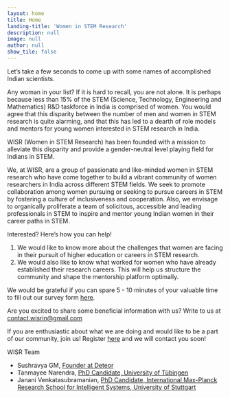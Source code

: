 ```yaml
---
layout: home
title: Home
landing-title: 'Women in STEM Research'
description: null
image: null
author: null
show_tile: false
---
```



Let’s take a few seconds to come up with some names of accomplished Indian scientists. 

Any woman in your list? If it is hard to recall, you are not alone. It is perhaps because less than 15% of the STEM (Science, Technology, Engineering and Mathematics) R&D taskforce in India is comprised of women. You would agree that this disparity between the number of men and women in STEM research is quite alarming, and that this has led to a dearth of role models and mentors for young women interested in STEM research in India.

WISR (Women in STEM Research) has been founded with a mission to alleviate this disparity and provide a gender-neutral level playing field for Indians in STEM.

We, at WISR, are a group of passionate and like-minded women in STEM research who have come together to build a vibrant community of women researchers in India across different STEM fields. We seek to promote collaboration among women pursuing or seeking to pursue careers in STEM by fostering a culture of inclusiveness and cooperation. Also, we envisage to organically proliferate a team of solicitous, accessible and leading professionals in STEM to inspire and mentor young Indian women in their career paths in STEM.

Interested? Here’s how you can help!

1. We would like to know more about the challenges that women are facing in their pursuit of higher education or careers in STEM research. 
2. We would also like to know what worked for women who have already established their research careers. This will help us structure the community and shape the mentorship platform optimally. 

We would be grateful if you can spare 5 - 10 minutes of your valuable time to fill out our survey form <a href="https://docs.google.com/forms/d/e/1FAIpQLSeXy5OmswYZMVGTN7YQ6aXgCzuJOsWaAFWX_EhLKdoMXjKH5Q/viewform?usp=sf_link">here</a>.

Are you excited to share some beneficial information with us? Write to us at <a href="mailto:contact.wisrin@gmail.com">contact.wisrin@gmail.com</a>

If you are enthusiastic about what we are doing and would like to be a part of our community, join us! Register <a href="https://docs.google.com/forms/d/e/1FAIpQLSfo7f8vMf7K_5Jwbc6l3Xk6A9T6CRKvkLRRR7wYNrWWj3iEMg/viewform?usp=sf_link">here</a> and we will contact you soon! 



WISR Team
 - Sushravya GM, <a href="https://www.linkedin.com/in/sushravya-gm-138493196">Founder at Deteor</a>
 - Tanmayee Narendra, <a href="https://www.linkedin.com/in/tanmayeenarendra/">PhD Candidate, University of Tübingen</a> 
 - Janani Venkatasubramanian, <a href="https://www.linkedin.com/in/jvenkatasubramanian/">PhD Candidate, International Max-Planck Research School for Intelligent Systems, University of Stuttgart</a>
